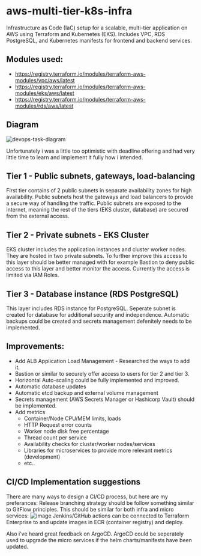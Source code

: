 # aws-multi-tier-k8s-infra
Infrastructure as Code (IaC) setup for a scalable, multi-tier application on AWS using Terraform and Kubernetes (EKS). Includes VPC, RDS PostgreSQL, and Kubernetes manifests for frontend and backend services.

## Modules used:
* https://registry.terraform.io/modules/terraform-aws-modules/vpc/aws/latest
* https://registry.terraform.io/modules/terraform-aws-modules/eks/aws/latest
* https://registry.terraform.io/modules/terraform-aws-modules/rds/aws/latest

## Diagram
![devops-task-diagram](https://github.com/user-attachments/assets/da45dfcc-c281-4824-8e9f-3425d9943a02)

Unfortunately i was a little too optimistic with deadline offering and had very little time to learn and implement it fully how i intended.

## Tier 1 - Public subnets, gateways, load-balancing
First tier contains of 2 public subnets in separate availability zones for high availability.
Public subnets host the gateways and load balancers to provide a secure way of handling the traffic.
Public subnets are exposed to the internet, meaning the rest of the tiers (EKS cluster, database) are secured from the external access.

## Tier 2 - Private subnets - EKS Cluster
EKS cluster includes the application instances and cluster worker nodes. They are hosted in two private subnets.
To further improve this access to this layer should be better managed with for example Bastion to deny public access to this layer and better monitor the access.
Currently the access is limited via IAM Roles.

## Tier 3 - Database instance (RDS PostgreSQL)
This layer includes RDS instance for PostgreSQL. Seperate subnet is created for database for additional security and independence.
Automatic backups could be created and secrets management defenitely needs to be implemented.

## Improvements:
* Add ALB Application Load Management - Researched the ways to add it.
* Bastion or similar to securely offer access to users for tier 2 and tier 3.
* Horizontal Auto-scaling could be fully implemented and improved.
* Automatic database updates
* Automatic etcd backup and external volume management
* Secrets management (AWS Secrets Manager or Hashicorp Vault) should be implemented.
* Add metrics
  * Container/Node CPU/MEM limits, loads
  * HTTP Request error counts
  * Worker node disk free percentage
  * Thread count per service
  * Availability checks for cluster/worker nodes/services
  * Libraries for microservices to provide more relevant metrics (development)
  * etc..

## CI/CD Implementation suggestions
There are many ways to design a CI/CD process, but here are my preferances:
Release branching strategy should be follow something similar to GitFlow principles. This should be similar for both infra and micro services:
![image](https://github.com/user-attachments/assets/c2aec0b5-34ab-4acd-aad9-a4f3a895ce79)
Jenkins/GitHub actions can be connected to Terraform Enterprise to and update images in ECR (container registry) and deploy.

Also i've heard great feedback on ArgoCD. ArgoCD could be seperately used to upgrade the micro services if the helm charts/manifests have been updated.

